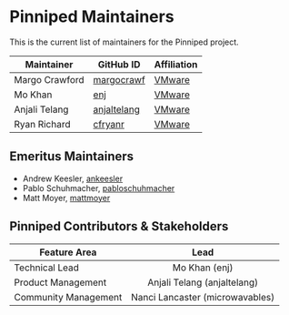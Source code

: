 # Pinniped Maintainers

This is the current list of maintainers for the Pinniped project.

| Maintainer | GitHub ID | Affiliation |
| --------------- | --------- | ----------- |
| Margo Crawford | [margocrawf](https://github.com/margocrawf) | [VMware](https://www.github.com/vmware/) |
| Mo Khan | [enj](https://github.com/enj) | [VMware](https://www.github.com/vmware/) |
| Anjali Telang | [anjaltelang](https://github.com/anjaltelang) | [VMware](https://www.github.com/vmware/) |
| Ryan Richard | [cfryanr](https://github.com/cfryanr) | [VMware](https://www.github.com/vmware/) |

## Emeritus Maintainers

* Andrew Keesler, [ankeesler](https://github.com/ankeesler)
* Pablo Schuhmacher, [pabloschuhmacher](https://github.com/pabloschuhmacher)
* Matt Moyer, [mattmoyer](https://github.com/mattmoyer)

## Pinniped Contributors & Stakeholders

| Feature Area | Lead |
| ----------------------------- | :---------------------: |
| Technical Lead | Mo Khan (enj) |
| Product Management | Anjali Telang (anjaltelang) |
| Community Management | Nanci Lancaster (microwavables) |
